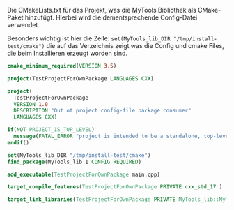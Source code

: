 Die CMakeLists.txt für das Projekt, was die MyTools Bibliothek als CMake-Paket hinzufügt.
Hierbei wird die dementsprechende Config-Datei verwendet. 

Besonders wichtig ist hier die Zeile:
`set(MyTools_lib_DIR "/tmp/install-test/cmake")` die auf das Verzeichnis zeigt
was die Config und cmake Files, die beim Installieren erzeugt worden sind.

```CMake
cmake_minimum_required(VERSION 3.5)

project(TestProjectForOwnPackage LANGUAGES CXX)

project(
  TestProjectForOwnPackage
  VERSION 1.0
  DESCRIPTION "Out ot project config-file package consumer"
  LANGUAGES CXX)

if(NOT PROJECT_IS_TOP_LEVEL)
  message(FATAL_ERROR "project is intended to be a standalone, top-level project. Do not vendor this directory.")
endif()

set(MyTools_lib_DIR "/tmp/install-test/cmake")
find_package(MyTools_lib 1 CONFIG REQUIRED)

add_executable(TestProjectForOwnPackage main.cpp)

target_compile_features(TestProjectForOwnPackage PRIVATE cxx_std_17 )

target_link_libraries(TestProjectForOwnPackage PRIVATE MyTools_lib::MyTools_lib)

```

